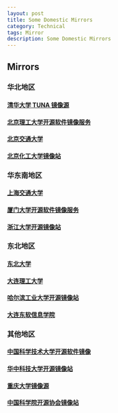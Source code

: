 ```yaml
---
layout: post
title: Some Domestic Mirrors
category: Technical
tags: Mirror
description: Some Domestic Mirrors
---
```

## Mirrors

### 华北地区

#### [清华大学 TUNA 镜像源](http://mirrors.tuna.tsinghua.edu.cn/)

#### [北京理工大学开源软件镜像服务](http://mirror.bit.edu.cn/web/)

#### [北京交通大学](http://mirror.bjtu.edu.cn/cn/)

#### [北京化工大学镜像站](http://ubuntu.buct.edu.cn/zh-CN/)

### 华东南地区

#### [上海交通大学](http://ftp.sjtu.edu.cn/)

#### [厦门大学开源软件镜像服务](http://mirrors.xmu.edu.cn/)

#### [浙江大学开源镜像站](http://mirrors.lifetoy.org/)

### 东北地区

#### [东北大学](http://mirror.neu.edu.cn/)

#### [大连理工大学](http://mirror.dlut.edu.cn/)

#### [哈尔滨工业大学开源镜像站](http://run.hit.edu.cn/html/)

#### [大连东软信息学院](http://mirrors.neusoft.edu.cn/)

### 其他地区

#### [中国科学技术大学开源软件镜像](http://mirrors.ustc.edu.cn/)

#### [华中科技大学开源镜像站](http://mirrors.hust.edu.cn/)

#### [重庆大学镜像源](http://mirrors.cqu.edu.cn/)

#### [中国科学院开源协会镜像站](http://mirrors.opencas.cn/)
